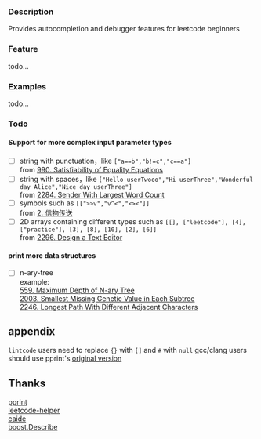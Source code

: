 ### Description

Provides autocompletion and debugger features for leetcode beginners 

### Feature
todo...

### Examples
todo...

### Todo

#### Support for more complex input parameter types

- [ ] string with punctuation，like `["a==b","b!=c","c==a"]`   
from [990. Satisfiability of Equality Equations](https://leetcode.com/problems/satisfiability-of-equality-equations/)
- [ ] string with spaces，like `["Hello userTwooo","Hi userThree","Wonderful day Alice","Nice day userThree"]`   
from [2284. Sender With Largest Word Count](https://leetcode.com/problems/sender-with-largest-word-count/)
- [ ] symbols such as `[[">>v","v^<","<><"]]`   
from [2. 信物传送 ](https://leetcode.cn/contest/season/2022-spring/problems/6UEx57/)
- [ ] 2D arrays containing different types such as `[[], ["leetcode"], [4], ["practice"], [3], [8], [10], [2], [6]]`   
from  [2296. Design a Text Editor](https://leetcode.com/problems/design-a-text-editor/)

#### print more data structures
- [ ] n-ary-tree  
example:  
[559. Maximum Depth of N-ary Tree](https://leetcode.com/problems/maximum-depth-of-n-ary-tree/)    
[2003. Smallest Missing Genetic Value in Each Subtree](https://leetcode.com/problems/smallest-missing-genetic-value-in-each-subtree/)   
[2246. Longest Path With Different Adjacent Characters](https://leetcode.com/problems/longest-path-with-different-adjacent-characters/)  
  
## appendix
`lintcode` users need to replace `{}` with `[]` and `#` with `null`
gcc/clang users should use pprint's [original version](https://github.com/louisdx/cxx-prettyprint/blob/master/prettyprint.hpp)

## Thanks
[pprint](https://louisdx.github.io/cxx-prettyprint/)  
[leetcode-helper](https://github.com/luckystone60/leetcode-helper)  
[caide](https://github.com/slycelote/caide/issues/50)  
[boost.Describe](https://www.boost.org/doc/libs/develop/libs/describe/doc/html/describe.html#example_json_rpc)
